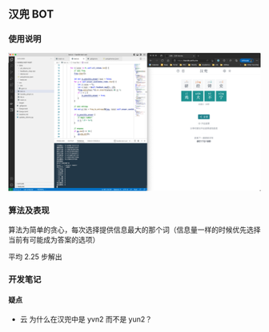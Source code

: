 ## 汉兜 BOT

### 使用说明

![Usage](images/usage.png)

### 算法及表现

算法为简单的贪心，每次选择提供信息最大的那个词（信息量一样的时候优先选择当前有可能成为答案的选项）

平均 2.25 步解出

### 开发笔记

#### 疑点

- 云 为什么在汉兜中是 yvn2 而不是 yun2？
